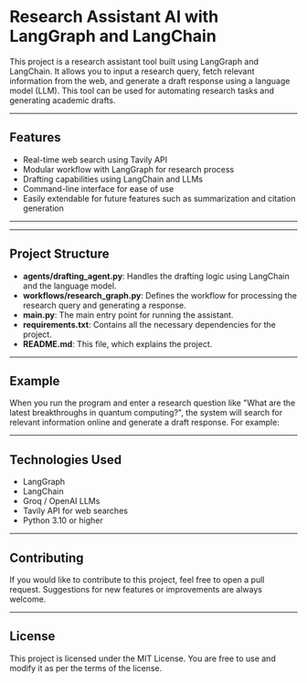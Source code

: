 # Research Assistant AI with LangGraph and LangChain

This project is a research assistant tool built using LangGraph and LangChain. It allows you to input a research query, fetch relevant information from the web, and generate a draft response using a language model (LLM). This tool can be used for automating research tasks and generating academic drafts.

---

## Features

- Real-time web search using Tavily API
- Modular workflow with LangGraph for research process
- Drafting capabilities using LangChain and LLMs
- Command-line interface for ease of use
- Easily extendable for future features such as summarization and citation generation

---


---

## Project Structure

- **agents/drafting_agent.py**: Handles the drafting logic using LangChain and the language model.
- **workflows/research_graph.py**: Defines the workflow for processing the research query and generating a response.
- **main.py**: The main entry point for running the assistant.
- **requirements.txt**: Contains all the necessary dependencies for the project.
- **README.md**: This file, which explains the project.

---

## Example

When you run the program and enter a research question like "What are the latest breakthroughs in quantum computing?", the system will search for relevant information online and generate a draft response. For example:


---

## Technologies Used

- LangGraph
- LangChain
- Groq / OpenAI LLMs
- Tavily API for web searches
- Python 3.10 or higher

---


## Contributing

If you would like to contribute to this project, feel free to open a pull request. Suggestions for new features or improvements are always welcome.

---

## License

This project is licensed under the MIT License. You are free to use and modify it as per the terms of the license.
